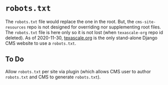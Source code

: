 # `robots.txt`

The `robots.txt` file would replace the one in the root. But, the `cms-site-resources` repo is not designed for overriding nor supplementing root files. The `robots.txt` file is here only so it is not lost (when `texascale-org` repo id deleted). As of 2020-11-30, [texascale.org](https://texascale.org) is the only stand-alone Django CMS website to use a `robots.txt`.

## To Do

Allow `robots.txt` per site via plugin (which allows CMS user to author `robots.txt` and CMS to generate `robots.txt`).
